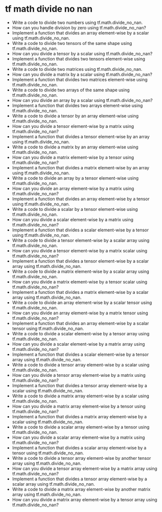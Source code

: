 # tf math divide no nan

- Write a code to divide two numbers using tf.math.divide_no_nan.
- How can you handle division by zero using tf.math.divide_no_nan?
- Implement a function that divides an array element-wise by a scalar using tf.math.divide_no_nan.
- Write a code to divide two tensors of the same shape using tf.math.divide_no_nan.
- How can you divide a tensor by a scalar using tf.math.divide_no_nan?
- Implement a function that divides two tensors element-wise using tf.math.divide_no_nan.
- Write a code to divide two matrices using tf.math.divide_no_nan.
- How can you divide a matrix by a scalar using tf.math.divide_no_nan?
- Implement a function that divides two matrices element-wise using tf.math.divide_no_nan.
- Write a code to divide two arrays of the same shape using tf.math.divide_no_nan.
- How can you divide an array by a scalar using tf.math.divide_no_nan?
- Implement a function that divides two arrays element-wise using tf.math.divide_no_nan.
- Write a code to divide a tensor by an array element-wise using tf.math.divide_no_nan.
- How can you divide a tensor element-wise by a matrix using tf.math.divide_no_nan?
- Implement a function that divides a tensor element-wise by an array using tf.math.divide_no_nan.
- Write a code to divide a matrix by an array element-wise using tf.math.divide_no_nan.
- How can you divide a matrix element-wise by a tensor using tf.math.divide_no_nan?
- Implement a function that divides a matrix element-wise by an array using tf.math.divide_no_nan.
- Write a code to divide an array by a tensor element-wise using tf.math.divide_no_nan.
- How can you divide an array element-wise by a matrix using tf.math.divide_no_nan?
- Implement a function that divides an array element-wise by a tensor using tf.math.divide_no_nan.
- Write a code to divide a scalar by a tensor element-wise using tf.math.divide_no_nan.
- How can you divide a scalar element-wise by a matrix using tf.math.divide_no_nan?
- Implement a function that divides a scalar element-wise by a tensor using tf.math.divide_no_nan.
- Write a code to divide a tensor element-wise by a scalar array using tf.math.divide_no_nan.
- How can you divide a tensor element-wise by a matrix scalar using tf.math.divide_no_nan?
- Implement a function that divides a tensor element-wise by a scalar array using tf.math.divide_no_nan.
- Write a code to divide a matrix element-wise by a scalar array using tf.math.divide_no_nan.
- How can you divide a matrix element-wise by a tensor scalar using tf.math.divide_no_nan?
- Implement a function that divides a matrix element-wise by a scalar array using tf.math.divide_no_nan.
- Write a code to divide an array element-wise by a scalar tensor using tf.math.divide_no_nan.
- How can you divide an array element-wise by a matrix tensor using tf.math.divide_no_nan?
- Implement a function that divides an array element-wise by a scalar tensor using tf.math.divide_no_nan.
- Write a code to divide a scalar element-wise by a tensor array using tf.math.divide_no_nan.
- How can you divide a scalar element-wise by a matrix array using tf.math.divide_no_nan?
- Implement a function that divides a scalar element-wise by a tensor array using tf.math.divide_no_nan.
- Write a code to divide a tensor array element-wise by a scalar using tf.math.divide_no_nan.
- How can you divide a tensor array element-wise by a matrix using tf.math.divide_no_nan?
- Implement a function that divides a tensor array element-wise by a scalar using tf.math.divide_no_nan.
- Write a code to divide a matrix array element-wise by a scalar using tf.math.divide_no_nan.
- How can you divide a matrix array element-wise by a tensor using tf.math.divide_no_nan?
- Implement a function that divides a matrix array element-wise by a scalar using tf.math.divide_no_nan.
- Write a code to divide a scalar array element-wise by a tensor using tf.math.divide_no_nan.
- How can you divide a scalar array element-wise by a matrix using tf.math.divide_no_nan?
- Implement a function that divides a scalar array element-wise by a tensor using tf.math.divide_no_nan.
- Write a code to divide a tensor array element-wise by another tensor array using tf.math.divide_no_nan.
- How can you divide a tensor array element-wise by a matrix array using tf.math.divide_no_nan?
- Implement a function that divides a tensor array element-wise by a scalar array using tf.math.divide_no_nan.
- Write a code to divide a matrix array element-wise by another matrix array using tf.math.divide_no_nan.
- How can you divide a matrix array element-wise by a tensor array using tf.math.divide_no_nan?
